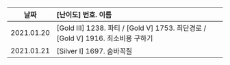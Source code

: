 | 날짜       | [난이도] 번호. 이름                                          |
| ---------- | :----------------------------------------------------------- |
| 2021.01.20 | [Gold III] 1238. 파티 / [Gold V] 1753. 최단경로 / [Gold V] 1916. 최소비용 구하기 |
| 2021.01.21 | [Silver I] 1697. 숨바꼭질                                    |
 